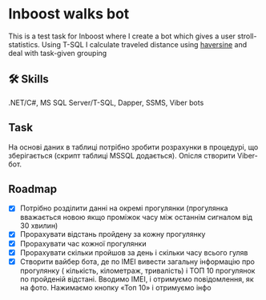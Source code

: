 
# Inboost walks bot

This is a test task for Inboost where I create a bot which gives a user stroll-statistics. Using T-SQL I calculate traveled distance using [haversine][haverFormulas] and deal with task-given grouping

## 🛠 Skills
.NET/C#, MS SQL Server/T-SQL, Dapper, SSMS, Viber bots

## Task

На основі даних в таблиці потрібно зробити розрахунки в процедурі, що зберігається (скрипт таблиці MSSQL додається). Опісля створити Viber-бот.




## Roadmap

- [x]  Потрібно розділити данні на окремі прогулянки (прогулянка вважається новою якщо проміжок часу між останнім сигналом від 30 хвилин)
- [x]  Прорахувати відстань пройдену за кожну прогулянку
- [x]  Прорахувати час кожної прогулянки
- [x]  Прорахувати скільки пройшов за день і скільки часу всього гуляв
- [x]  Створити вайбер бота, де по IMEI вивести загальну інформацію про прогулянку ( кількість, кілометраж, тривалість) і ТОП 10 прогулянок по пройденій відстані. Вводимо IMEI, і отримуємо повідомлення, як на фото. Нажимаємо кнопку «Топ 10» і отримуємо інфо

[haverFormulas]: <https://www-marathonus-com.cdn.ampproject.org/v/s/www.marathonus.com/amp/about/blog/using-haversines-with-sql-to-calculate-accurate-distances/?amp_gsa=1&amp_js_v=a9&usqp=mq331AQIUAKwASCAAgM%3D#amp_tf=From%20%251%24s&aoh=16816493406594&referrer=https%3A%2F%2Fwww.google.com&ampshare=https%3A%2F%2Fwww.marathonus.com%2Fabout%2Fblog%2Fusing-haversines-with-sql-to-calculate-accurate-distances%2F>